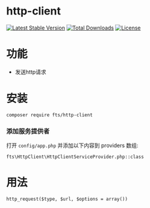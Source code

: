 # http-client
[![Latest Stable Version](https://poser.pugx.org/fts/http-client/v/stable)](https://packagist.org/packages/fts/http-client)
[![Total Downloads](https://poser.pugx.org/fts/http-client/downloads)](https://packagist.org/packages/fts/http-client)
[![License](https://poser.pugx.org/fts/http-client/license)](https://packagist.org/packages/fts/http-client)

# 功能
* 发送http请求
# 安装
    composer require fts/http-client
### 添加服务提供者
打开 `config/app.php` 并添加以下内容到 providers 数组:
    
    fts\HttpClient\HttpClientServiceProvider.php::class
# 用法
    http_request($type, $url, $options = array())
